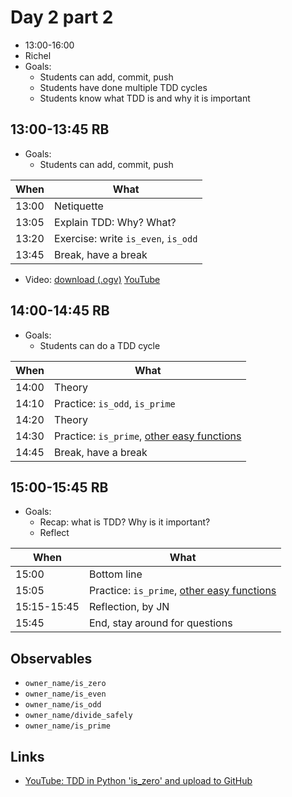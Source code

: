 # Day 2 part 2

 * 13:00-16:00
 * Richel
 * Goals: 
   * Students can add, commit, push
   * Students have done multiple TDD cycles
   * Students know what TDD is and why it is important

## 13:00-13:45 RB

 * Goals: 
   * Students can add, commit, push

When |What
-----|-------------------------
13:00|Netiquette
13:05|Explain TDD: Why? What? 
13:20|Exercise: write `is_even`, `is_odd`
13:45|Break, have a break

 * Video: [download (.ogv)](https://richelbilderbeek.nl/tdd_python_is_zero.ogv) [YouTube](https://youtu.be/VddlrNOeodg)

## 14:00-14:45 RB

 * Goals: 
   * Students can do a TDD cycle

When |What
-----|-------------------------
14:00|Theory
14:10|Practice: `is_odd`, `is_prime`
14:20|Theory
14:30|Practice: `is_prime`, [other easy functions](https://github.com/UPPMAX/programming_formalisms/blob/main/learning_line.md#easy)
14:45|Break, have a break

## 15:00-15:45 RB

 * Goals: 
   * Recap: what is TDD? Why is it important?
   * Reflect

When       |What
-----------|-------------------------
15:00      |Bottom line
15:05      |Practice: `is_prime`, [other easy functions](https://github.com/UPPMAX/programming_formalisms/blob/main/learning_line.md#easy)
15:15-15:45|Reflection, by JN
15:45      |End, stay around for questions

## Observables

 * `owner_name/is_zero`
 * `owner_name/is_even`
 * `owner_name/is_odd`
 * `owner_name/divide_safely`
 * `owner_name/is_prime`

## Links

 * [YouTube: TDD in Python 'is_zero' and upload to GitHub](https://youtu.be/VddlrNOeodg)
